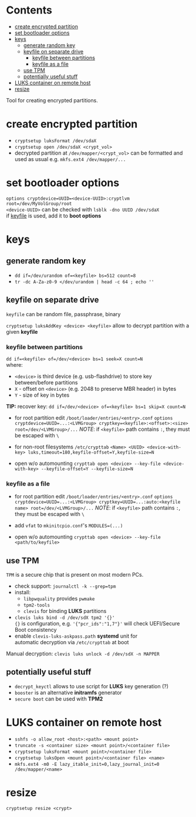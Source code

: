 # Contents

- [create encrypted partition](#create-encrypted-partition)
- [set bootloader options](#set-bootloader-options)
- [keys](#keys)
    - [generate random key](#generate-random-key)
    - [keyfile on separate drive](#keyfile-on-separate-drive)
        - [keyfile between partitions](#keyfile-between-partitions)
        - [keyfile as a file](#keyfile-as-a-file)
    - [use TPM](#use-tpm)
    - [potentially useful stuff](#potentially-useful-stuff)
- [LUKS container on remote host](#luks-container-on-remote-host)
- [resize](#resize)

Tool for creating encrypted partitions.  

# create encrypted partition
* `cryptsetup luksFormat /dev/sdaX`
* `cryptsetup open /dev/sdaX <crypt_vol>`
* decrypted partition at `/dev/mapper/<crypt_vol>` can be formatted and used as usual
  e.g. `mkfs.ext4 /dev/mapper/...`

# set bootloader options
   `options cryptdevice=UUID=<device-UUID>:cryptlvm root=/dev/MyVolGroup/root`  
       `<device-UUID>` can be checked with `lsblk -dno UUID /dev/sdaX`  
       if [keyfile](#keyfile-on-separate-drive) is used, add it to **boot options**
# keys
## generate random key
* `dd if=/dev/urandom of=<keyfile> bs=512 count=8`
* `tr -dc A-Za-z0-9 </dev/urandom | head -c 64 ; echo ''`

## keyfile on separate drive
`keyfile` can be random file, passphrase, binary

`cryptsetup luksAddKey <device> <keyfile>` allow to decrypt partition with a given **keyfile**

### keyfile between partitions
`dd if=<keyfile> of=/dev/<device> bs=1 seek=X count=N`  
where:
- `<device>` is third device (e.g. usb-flashdrive) to store key between/before partitions
- `X` - offset on `<device>` (e.g. 2048 to preserve MBR header) in bytes
- `Y` - size of key in bytes

**TIP:** recover key:
  `dd if=/dev/<device> of=<keyfile> bs=1 skip=X count=N`

* for root partition edit `/boot/loader/entries/<entry>.conf`
    `options cryptdevice=UUID=...:<LVMGroup> cryptkey=<keyfile>:<offset>:<size> root=/dev/<LVMGroup>/...`
    *NOTE*: if `<keyfile>` path contains `:`, they must be escaped with `\`

* for non-root filesystems `/etc/crypttab`
  `<Name> <UUID> <device-with-key> luks,timeout=180,keyfile-offset=Y,keyfile-size=N`
    
* open w/o automounting
  `crypttab open <device> --key-file <device-with-key> --keyfile-offset=Y --keyfile-size=N`
    
### keyfile as a file
* for root partition edit `/boot/loader/entries/<entry>.conf`
  `options cryptdevice=UUID=...:<LVMGroup> cryptkey=UUID=...:auto:<keyfile name> root=/dev/<LVMGroup>/...`
        *NOTE*: if `<keyfile>` path contains `:`, they must be escaped with `\`
* add `vfat` to `mkinitcpio.conf`'s `MODULES=(...)`

* open w/o automounting
  `crypttab open <device> --key-file <path/to/keyfile>`

## use TPM
`TPM` is a secure chip that is present on most modern PCs.  
* check support: `journalctl -k --grep=tpm`
* install:
    * `libpwquality` provides `pwmake`
    * `tpm2-tools`
    * `clevis` for binding **LUKS** partitions
* `clevis luks bind -d /dev/sdX tpm2 '{}'`  
  `{}` is configuration, e.g. `'{"pcr_ids":"1,7"}'` will check UEFI/Secure Boot consistency
* enable `clevis-luks-askpass.path` **systemd** unit for  
  automatic decryption via `/etc/crypttab` at boot
  
Manual decryption: `clevis luks unlock -d /dev/sdX -n MAPPER`

## potentially useful stuff
* `decrypt_keyctl` allows to use script for **LUKS** key generation (?)
* `booster` is an alternative **initramfs** generator
* `secure boot` can be used with **TPM2**


# LUKS container on remote host
* `sshfs -o allow_root <host>:<path> <mount point>`
* `truncate -s <container size> <mount point>/<container file>`
* `cryptsetup luksFormat <mount point>/<container file>`
* `cryptsetup luksOpen <mount point>/<container file> <name>`
* `mkfs.ext4 -m0 -E lazy_itable_init=0,lazy_journal_init=0 /dev/mapper/<name>`


# resize
`cryptsetup resize <crypt>`
